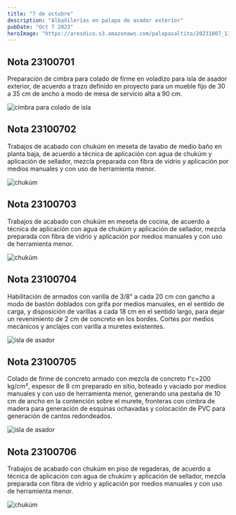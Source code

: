 ```yaml
---
title: "7 de octubre"
description: "Albañilerías en palapa de asador exterior"
pubDate: "Oct 7 2023"
heroImage: "https://aresdico.s3.amazonaws.com/palapasaltito/20231007_131205.jpg"
---
```


## Nota 23100701

Preparación de cimbra para colado de firme en voladizo para isla de asador exterior, de acuerdo a trazo definido en proyecto para un mueble fijo de 30 a 35 cm de ancho a modo de mesa de servicio alta a 90 cm.

![cimbra para colado de isla](https://aresdico.s3.amazonaws.com/palapasaltito/20231007_102519.jpg "cimbra para colado de isla")

## Nota 23100702

Trabajos de acabado con chukúm en meseta de lavabo de medio baño en planta baja, de acuerdo a técnica de aplicación con agua de chukúm y aplicación de sellador, mezcla preparada con fibra de vidrio y aplicación por medios manuales y con uso de herramienta menor.

![chukúm](https://aresdico.s3.amazonaws.com/palapasaltito/20231007_102738.jpg "chukúm")

## Nota 23100703

Trabajos de acabado con chukúm en meseta de cocina, de acuerdo a técnica de aplicación con agua de chukúm y aplicación de sellador, mezcla preparada con fibra de vidrio y aplicación por medios manuales y con uso de herramienta menor.

![chukúm](https://aresdico.s3.amazonaws.com/palapasaltito/20231007_102843.jpg "chukúm")

## Nota 23100704

Habilitación de armados con varilla de 3/8" a cada 20 cm con gancho a modo de bastón doblados con grifa por medios manuales, en el sentido de carga, y disposición de varillas a cada 18 cm en el sentido largo, para dejar un revenimiento de 2 cm de concreto en los bordes. Cortes por medios mecánicos y anclajes con varilla a muretes existentes.

![isla de asador](https://aresdico.s3.amazonaws.com/palapasaltito/20231007_125349.jpg "isla de asador")

## Nota 23100705

Colado de firme de concreto armado con mezcla de concreto f'c=200 kg/cm², espesor de 8 cm preparado en sitio, boteado y vaciado por medios manuales y con uso de herramienta menor, generando una pestaña de 10 cm de ancho en la contención sobre el murete, fronteras con cimbra de madera para generación de esquinas ochavadas y colocación de PVC para generación de cantos redondeados.

![isla de asador](https://aresdico.s3.amazonaws.com/palapasaltito/20231007_131205.jpg "isla de asador")

## Nota 23100706

Trabajos de acabado con chukúm en piso de regaderas, de acuerdo a técnica de aplicación con agua de chukúm y aplicación de sellador, mezcla preparada con fibra de vidrio y aplicación por medios manuales y con uso de herramienta menor.

![chukúm](https://aresdico.s3.amazonaws.com/palapasaltito/20231007_131921.jpg "chukúm")
